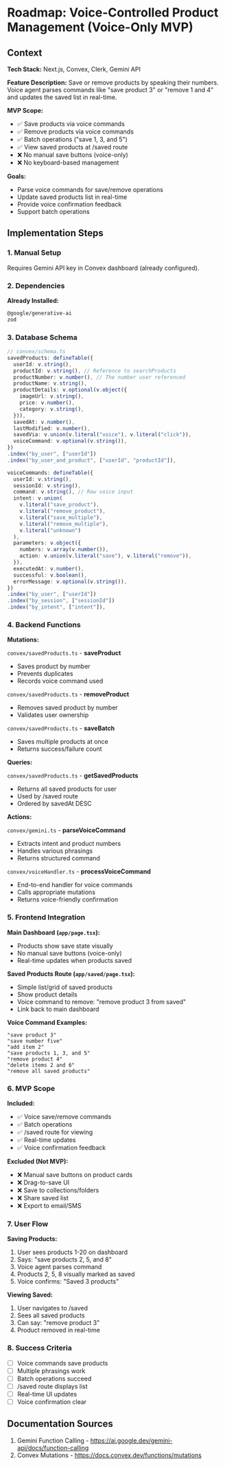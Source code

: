 # Roadmap: Voice-Controlled Product Management (Voice-Only MVP)

## Context

**Tech Stack:** Next.js, Convex, Clerk, Gemini API

**Feature Description:** Save or remove products by speaking their numbers. Voice agent parses commands like "save product 3" or "remove 1 and 4" and updates the saved list in real-time.

**MVP Scope:**
- ✅ Save products via voice commands
- ✅ Remove products via voice commands
- ✅ Batch operations ("save 1, 3, and 5")
- ✅ View saved products at /saved route
- ❌ No manual save buttons (voice-only)
- ❌ No keyboard-based management

**Goals:**
- Parse voice commands for save/remove operations
- Update saved products list in real-time
- Provide voice confirmation feedback
- Support batch operations

## Implementation Steps

### 1. Manual Setup

Requires Gemini API key in Convex dashboard (already configured).

### 2. Dependencies

**Already Installed:**
```bash
@google/generative-ai
zod
```

### 3. Database Schema

```typescript
// convex/schema.ts
savedProducts: defineTable({
  userId: v.string(),
  productId: v.string(), // Reference to searchProducts
  productNumber: v.number(), // The number user referenced
  productName: v.string(),
  productDetails: v.optional(v.object({
    imageUrl: v.string(),
    price: v.number(),
    category: v.string(),
  })),
  savedAt: v.number(),
  lastModified: v.number(),
  savedVia: v.union(v.literal("voice"), v.literal("click")),
  voiceCommand: v.optional(v.string()),
})
.index("by_user", ["userId"])
.index("by_user_and_product", ["userId", "productId"]),

voiceCommands: defineTable({
  userId: v.string(),
  sessionId: v.string(),
  command: v.string(), // Raw voice input
  intent: v.union(
    v.literal("save_product"),
    v.literal("remove_product"),
    v.literal("save_multiple"),
    v.literal("remove_multiple"),
    v.literal("unknown")
  ),
  parameters: v.object({
    numbers: v.array(v.number()),
    action: v.union(v.literal("save"), v.literal("remove")),
  }),
  executedAt: v.number(),
  successful: v.boolean(),
  errorMessage: v.optional(v.string()),
})
.index("by_user", ["userId"])
.index("by_session", ["sessionId"])
.index("by_intent", ["intent"]),
```

### 4. Backend Functions

**Mutations:**

`convex/savedProducts.ts` - **saveProduct**
- Saves product by number
- Prevents duplicates
- Records voice command used

`convex/savedProducts.ts` - **removeProduct**
- Removes saved product by number
- Validates user ownership

`convex/savedProducts.ts` - **saveBatch**
- Saves multiple products at once
- Returns success/failure count

**Queries:**

`convex/savedProducts.ts` - **getSavedProducts**
- Returns all saved products for user
- Used by /saved route
- Ordered by savedAt DESC

**Actions:**

`convex/gemini.ts` - **parseVoiceCommand**
- Extracts intent and product numbers
- Handles various phrasings
- Returns structured command

`convex/voiceHandler.ts` - **processVoiceCommand**
- End-to-end handler for voice commands
- Calls appropriate mutations
- Returns voice-friendly confirmation

### 5. Frontend Integration

**Main Dashboard (`app/page.tsx`):**
- Products show save state visually
- No manual save buttons (voice-only)
- Real-time updates when products saved

**Saved Products Route (`app/saved/page.tsx`):**
- Simple list/grid of saved products
- Show product details
- Voice command to remove: "remove product 3 from saved"
- Link back to main dashboard

**Voice Command Examples:**
```
"save product 3"
"save number five"
"add item 2"
"save products 1, 3, and 5"
"remove product 4"
"delete items 2 and 6"
"remove all saved products"
```

### 6. MVP Scope

**Included:**
- ✅ Voice save/remove commands
- ✅ Batch operations
- ✅ /saved route for viewing
- ✅ Real-time updates
- ✅ Voice confirmation feedback

**Excluded (Not MVP):**
- ❌ Manual save buttons on product cards
- ❌ Drag-to-save UI
- ❌ Save to collections/folders
- ❌ Share saved list
- ❌ Export to email/SMS

### 7. User Flow

**Saving Products:**
1. User sees products 1-20 on dashboard
2. Says: "save products 2, 5, and 8"
3. Voice agent parses command
4. Products 2, 5, 8 visually marked as saved
5. Voice confirms: "Saved 3 products"

**Viewing Saved:**
1. User navigates to /saved
2. Sees all saved products
3. Can say: "remove product 3"
4. Product removed in real-time

### 8. Success Criteria

- [ ] Voice commands save products
- [ ] Multiple phrasings work
- [ ] Batch operations succeed
- [ ] /saved route displays list
- [ ] Real-time UI updates
- [ ] Voice confirmation clear

## Documentation Sources

1. Gemini Function Calling - https://ai.google.dev/gemini-api/docs/function-calling
2. Convex Mutations - https://docs.convex.dev/functions/mutations
